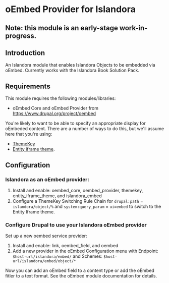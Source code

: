 # oEmbed Provider for Islandora

## Note: this module is an early-stage work-in-progress.


## Introduction
An Islandora module that enables Islandora Objects to be embedded via oEmbed. Currently works with the Islandora Book Solution Pack. 


## Requirements

This module requires the following modules/libraries:
* oEmbed Core and oEmbed Provider from https://www.drupal.org/project/oembed

You're likely to want to be able to specify an appropriate display for oEmbeded content. There are a number of ways to do this, but we'll assume here that you're using:

* [ThemeKey](https://www.drupal.org/project/themekey) 
* [Entity iframe theme](https://www.drupal.org/project/entity_iframe_theme). 


## Configuration


### Islandora as an oEmbed provider:

1. Install and enable: oembed_core, oembed_provider, themekey, entity_iframe_theme, and islandora_embed
1. Configure a ThemeKey Switching Rule Chain for `drupal:path` = `islandora/object/%` and `system:query_param` = `ui=embed` to switch to the Entity Iframe theme. 

### Configure Drupal to use your Islandora oEmbed provider


    
Set up a new oembed service provider:

1. Install and enable: link, oembed_field, and oembed
1. Add a new provider in the oEmbed Configuration menu with Endpoint: `$host-url/islandora/embed/` and Schemes: `$host-url/islandora/embed/object/*`

Now you can add an oEmbed field to a content type or add the oEmbed fitler to a text format. See the oEmbed module documentation for details. 

